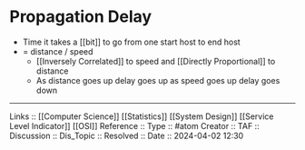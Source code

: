 # Propagation Delay

- Time it takes a [[bit]] to go from one start host to end host
-  = distance / speed
	- [[Inversely Correlated]] to speed and [[Directly Proportional]] to distance
	- As distance goes up delay goes up as speed goes up delay goes down

---
Links :: [[Computer Science]] [[Statistics]] [[System Design]] [[Service Level Indicator]] [[OSI]]
Reference ::
Type :: #atom
Creator ::
TAF ::
Discussion ::
Dis_Topic :: 
Resolved ::
Date :: 2024-04-02 12:30
